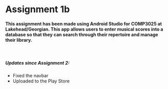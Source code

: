 <h1>Assignment 1b</h1>
<h4>This assignment has been made using Android Studio for COMP3025 at Lakehead/Georgian. This app allows users to enter musical scores into a database so that they can search through their repertoire and manage their library.</h4>
<br />
<h5>Updates since Assignment 2:</h5>
<ul>
	<li>Fixed the navbar</li>
	<li>Uploaded to the Play Store</li>
</ul>
